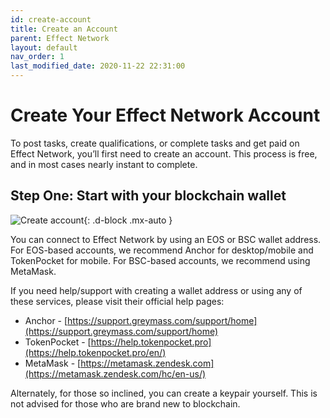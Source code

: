 ```yaml
---
id: create-account
title: Create an Account
parent: Effect Network
layout: default
nav_order: 1
last_modified_date: 2020-11-22 22:31:00
---
```


# Create Your Effect Network Account

To post tasks, create qualifications, or complete tasks and get paid on Effect Network, you’ll first need to create an account.
This process is free, and in most cases nearly instant to complete.

## Step One: Start with your blockchain wallet

![Create account](/assets/images/create-account.png){: .d-block .mx-auto }

You can connect to Effect Network by using an EOS or BSC wallet address.
For EOS-based accounts, we recommend Anchor for desktop/mobile and TokenPocket for mobile.
For BSC-based accounts, we recommend using MetaMask.

If you need help/support with creating a wallet address or using any of these services, please visit their official help pages:

- Anchor - [https://support.greymass.com/support/home](https://support.greymass.com/support/home)
- TokenPocket - [https://help.tokenpocket.pro](https://help.tokenpocket.pro/en/)
- MetaMask - [https://metamask.zendesk.com](https://metamask.zendesk.com/hc/en-us/)

Alternately, for those so inclined, you can create a keypair yourself. This is not advised for those who are brand new to blockchain.


